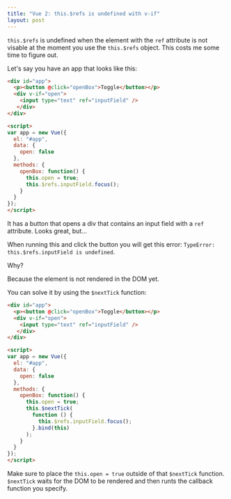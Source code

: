 ```yaml
---
title: "Vue 2: this.$refs is undefined with v-if"
layout: post
---
```


`this.$refs` is undefined when the element with the `ref` attribute is not visable at the moment you use the `this.$refs` object. This costs me some time to figure out.

Let's say you have an app that looks like this:

```html
<div id="app">
  <p><button @click="openBox">Toggle</button></p>
  <div v-if="open">
    <input type="text" ref="inputField" />
   </div>
</div>

<script>
var app = new Vue({
  el: "#app",
  data: {
    open: false
  },
  methods: {
    openBox: function() {
      this.open = true;
      this.$refs.inputField.focus();
    }
  }
});
</script>
```

It has a button that opens a div that contains an input field with a `ref` attribute. Looks great, but...

When running this and click the button you will get this error: `TypeError: this.$refs.inputField is undefined`.

Why? 

Because the element is not rendered in the DOM yet.

You can solve it by using the `$nextTick` function:

```html
<div id="app">
  <p><button @click="openBox">Toggle</button></p>
  <div v-if="open">
    <input type="text" ref="inputField" />
   </div>
</div>

<script>
var app = new Vue({
  el: "#app",
  data: {
    open: false
  },
  methods: {
    openBox: function() {
      this.open = true;
      this.$nextTick(
        function () {
          this.$refs.inputField.focus();
        }.bind(this)
      );
    }
  }
});
</script>
```

Make sure to place the `this.open = true` outside of that `$nextTick` function. `$nextTick` waits for the DOM to be rendered and then runts the callback function you specify.
